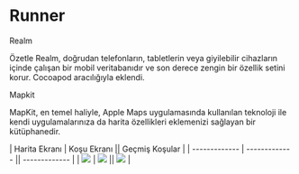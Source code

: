 # Runner


Realm

Özetle Realm, doğrudan telefonların, tabletlerin veya giyilebilir cihazların içinde çalışan bir mobil veritabanıdır ve son derece zengin bir özellik setini korur.
Cocoapod aracılığıyla eklendi.

Mapkit

MapKit, en temel haliyle, Apple Maps uygulamasında kullanılan teknoloji ile kendi uygulamalarınıza da harita özellikleri eklemenizi sağlayan bir kütüphanedir.

| Harita Ekranı  | Koşu Ekranı || Geçmiş Koşular  | 
| ------------- | ------------- || ------------- | 
| ![](https://user-images.githubusercontent.com/37957489/152331685-6decdeee-ef0c-433f-b888-5f0b1b20917d.png)  | ![](https://user-images.githubusercontent.com/37957489/152331702-ecfc2bd8-297a-4f37-aae5-d4ca77d3f6c1.png)  || ![](https://user-images.githubusercontent.com/37957489/152331711-4fed0c6a-5fbb-41dc-9cab-68058d8be6cc.png) |


